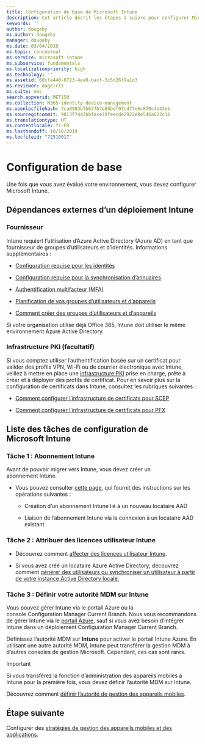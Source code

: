 ```yaml
---
title: Configuration de base de Microsoft Intune
description: Cet article décrit les étapes à suivre pour configurer Microsoft Intune.
keywords: ''
author: dougeby
ms.author: dougeby
manager: dougeby
ms.date: 03/04/2019
ms.topic: conceptual
ms.service: microsoft-intune
ms.subservice: fundamentals
ms.localizationpriority: high
ms.technology: ''
ms.assetid: 60cfa440-0723-4ea0-bacf-3c5d26f9a1d3
ms.reviewer: dagerrit
ms.suite: ems
search.appverid: MET150
ms.collection: M365-identity-device-management
ms.openlocfilehash: 7ca0983b7b637b7e85bef97cd77e6c870c4e43eb
ms.sourcegitcommit: 9013f7442bbface78feecde2922e8e546a622c16
ms.translationtype: HT
ms.contentlocale: fr-FR
ms.lasthandoff: 10/16/2019
ms.locfileid: "72510017"
---
```

# <a name="basic-setup"></a>Configuration de base

Une fois que vous avez évalué votre environnement, vous devez configurer Microsoft Intune.

## <a name="external-dependencies-for-an-intune-deployment"></a>Dépendances externes d’un déploiement Intune

### <a name="identity"></a>Fournisseur

Intune requiert l’utilisation d’Azure Active Directory (Azure AD) en tant que fournisseur de groupes d’utilisateurs et d’identités. Informations supplémentaires :

- [Configuration requise pour les identités](https://docs.microsoft.com/azure/active-directory/active-directory-hybrid-identity-design-considerations-overview#design-considerations-overview)

- [Configuration requise pour la synchronisation d’annuaires](https://docs.microsoft.com/azure/active-directory/active-directory-hybrid-identity-design-considerations-directory-sync-requirements)

- [Authentification multifacteur (MFA)](https://docs.microsoft.com/azure/active-directory/authentication/concept-mfa-howitworks)

- [Planification de vos groupes d’utilisateurs et d’appareils](users-add.md)

- [Comment créer des groupes d’utilisateurs et d’appareils](groups-get-started.md)

Si votre organisation utilise déjà Office 365, Intune doit utiliser le même environnement Azure Active Directory.

### <a name="pki-optional"></a>Infrastructure PKI (facultatif)

Si vous comptez utiliser l’authentification basée sur un certificat pour valider des profils VPN, Wi-Fi ou de courrier électronique avec Intune, veillez à mettre en place une [infrastructure PKI](../protect/certificates-configure.md) prise en charge, prête à créer et à déployer des profils de certificat. Pour en savoir plus sur la configuration de certificats dans Intune, consultez les rubriques suivantes :

- [Comment configurer l’infrastructure de certificats pour SCEP](/intune/certificates-scep-configure)

- [Comment configurer l’infrastructure de certificats pour PFX](/intune/certficates-pfx-configure)


## <a name="task-list-for-an-intune-setup"></a>Liste des tâches de configuration de Microsoft Intune

### <a name="task-1-intune-subscription"></a>Tâche 1 : Abonnement Intune

Avant de pouvoir migrer vers Intune, vous devez créer un abonnement Intune.

- Vous pouvez consulter [cette page](https://admin.microsoft.com/Signup/Signup.aspx?OfferId=40BE278A-DFD1-470a-9EF7-9F2596EA7FF9&dl=INTUNE_A&ali=1#0), qui fournit des instructions sur les opérations suivantes :

  - Création d’un abonnement Intune lié à un nouveau locataire AAD

  - Liaison de l’abonnement Intune via la connexion à un locataire AAD existant

### <a name="task-2-assign-intune-user-licenses"></a>Tâche 2 : Attribuer des licences utilisateur Intune

- Découvrez comment [affecter des licences utilisateur Intune](licenses-assign.md).

- Si vous avez créé un locataire Azure Active Directory, découvrez comment [générer des utilisateurs ou synchroniser un utilisateur à partir de votre instance Active Directory locale.](https://docs.microsoft.com/azure/active-directory/connect/active-directory-aadconnect)

### <a name="task-3-set-your-mdm-authority-to-intune"></a>Tâche 3 : Définir votre autorité MDM sur Intune

Vous pouvez gérer Intune via le portail Azure ou la console Configuration Manager Current Branch. Nous vous recommandons de gérer Intune via le [portail Azure](https://portal.azure.com), sauf si vous avez besoin d’intégrer Intune dans un déploiement Configuration Manager Current Branch.

Définissez l’autorité MDM sur **Intune** pour activer le portail Intune Azure. En utilisant une autre autorité MDM, Intune peut transférer la gestion MDM à d’autres consoles de gestion Microsoft. Cependant, ces cas sont rares.

> [!IMPORTANT]
> Si vous transférez la fonction d’administration des appareils mobiles à Intune pour la première fois, vous devez définir l’autorité MDM sur Intune.

Découvrez comment [définir l’autorité de gestion des appareils mobiles](mdm-authority-set.md).

## <a name="next-step"></a>Étape suivante

Configurer des [stratégies de gestion des appareils mobiles et des applications](../migration-guide-configure-policies.md).
